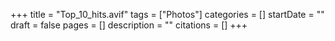 +++
title = "Top_10_hits.avif"
tags = ["Photos"]
categories = []
startDate = ""
draft = false
pages = []
description = ""
citations = []
+++
